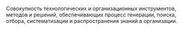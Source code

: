 Совокупность технологических и организационных инструментов, методов и решений, обеспечивающих процесс генерации, поиска, отбора, систематизации и распространения знаний в организации.